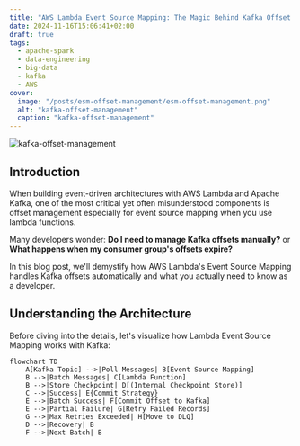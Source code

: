 ```yaml
---
title: "AWS Lambda Event Source Mapping: The Magic Behind Kafka Offset Management"
date: 2024-11-16T15:06:41+02:00
draft: true
tags:
  - apache-spark
  - data-engineering
  - big-data
  - kafka
  - AWS
cover:
  image: "/posts/esm-offset-management/esm-offset-management.png"
  alt: "kafka-offset-management"
  caption: "kafka-offset-management"
---
```


![kafka-offset-management](/posts/esm-offset-management/esm-offset-management.png)


## Introduction

When building event-driven architectures with AWS Lambda and Apache Kafka, one of the most critical yet often misunderstood components is offset management especially for event source mapping when you use lambda functions. 

Many developers wonder: **Do I need to manage Kafka offsets manually?** or **What happens when my consumer group's offsets expire?** 

In this blog post, we'll demystify how AWS Lambda's Event Source Mapping handles Kafka offsets automatically and what you actually need to know as a developer.

## Understanding the Architecture


Before diving into the details, let's visualize how Lambda Event Source Mapping works with Kafka:

```mermaid
flowchart TD
    A[Kafka Topic] -->|Poll Messages| B[Event Source Mapping]
    B -->|Batch Messages| C[Lambda Function]
    B -->|Store Checkpoint| D[(Internal Checkpoint Store)]
    C -->|Success| E{Commit Strategy}
    E -->|Batch Success| F[Commit Offset to Kafka]
    E -->|Partial Failure| G[Retry Failed Records]
    G -->|Max Retries Exceeded| H[Move to DLQ]
    D -->|Recovery| B
    F -->|Next Batch| B
```